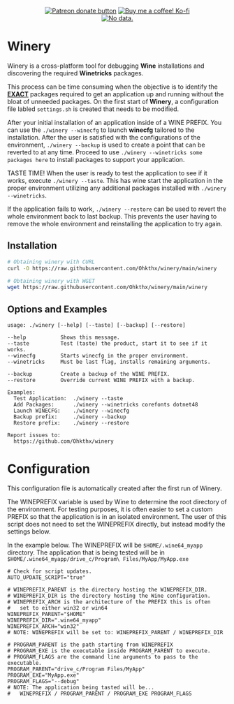 <p align="center">
    <a href="https://patreon.com/ohkthx" title="Donate to this project using Patreon">
        <img src="https://img.shields.io/badge/patreon-donate-red.svg?style=for-the-badge&color=f38ba8&label=PATREON&logo=patreon&logoColor=f38ba8&labelColor=11111b"
            alt="Patreon donate button"></a>
    <a href="https://ko-fi.com/G2G0J79MY" title="Donate to this project using Ko-fi">
        <img src="https://img.shields.io/badge/kofi-donate-ffffff.svg?style=for-the-badge&color=fab387&label=KOFI&logo=kofi&logoColor=fab387&labelColor=11111b"
            alt="Buy me a coffee! Ko-fi"></a>
<br>
    <a href="https://github.com/ohkthx/winery" title="Size of the repo!">
        <img src="https://img.shields.io/github/repo-size/ohkthx/winery?style=for-the-badge&color=cba6f7&label=SIZE&logo=codesandbox&logoColor=cba6f7&labelColor=11111b"
            alt="No data."></a>
</p>

# Winery
Winery is a cross-platform tool for debugging **Wine** installations and discovering the required **Winetricks** packages.

This process can be time consuming when the objective is to identify the <ins>**EXACT**</ins> packages required to get an application up and running without the bloat of unneeded packages. On the first start of **Winery**, a configuration file labled `settings.sh` is created that needs to be modified.

After your initial installation of an application inside of a WINE PREFIX. You can use the `./winery --winecfg` to launch **winecfg** tailored to the installation. After the user is satisfied with the configurations of the environment, `./winery --backup` is used to create a point that can be reverted to at any time. Proceed to use `./winery --winetricks some packages here` to install packages to support your application. 

TASTE TIME! When the user is ready to test the application to see if it works, execute `./winery --taste`. This has wine start the application in the proper environment utilizing any additional packages installed with `./winery --winetricks`. 

If the application fails to work, `./winery --restore` can be used to revert the whole environment back to last backup. This prevents the user having to remove the whole environment and reinstalling the application to try again.

## Installation
```bash
# Obtaining winery with CURL
curl -O https://raw.githubusercontent.com/Ohkthx/winery/main/winery

# Obtaining winery with WGET
wget https://raw.githubusercontent.com/Ohkthx/winery/main/winery
```

## Options and Examples
```
usage: ./winery [--help] [--taste] [--backup] [--restore]

--help           Shows this message.
--taste          Test (taste) the product, start it to see if it works.
--winecfg        Starts winecfg in the proper environment.
--winetricks     Must be last flag, installs remaining arguments.

--backup         Create a backup of the WINE PREFIX.
--restore        Override current WINE PREFIX with a backup.

Examples:
  Test Application:  ./winery --taste
  Add Packages:      ./winery --winetricks corefonts dotnet48
  Launch WINECFG:    ./winery --winecfg
  Backup prefix:     ./winery --backup
  Restore prefix:    ./winery --restore

Report issues to:
  https://github.com/Ohkthx/winery
```

# Configuration

This configuration file is automatically created after the first run of Winery.

The WINEPREFIX variable is used by Wine to determine the root directory of the environment. For testing purposes, it is often easier to set a custom PREFIX so that the application is in an isolated environment. The user of this script does not need to set the WINEPREFIX directly, but instead modify the settings below.

In the example below. The WINEPREFIX will be `$HOME/.wine64_myapp` directory. The application that is being tested will be in `$HOME/.wine64_myapp/drive_c/Program\ Files/MyApp/MyApp.exe`

```
# Check for script updates.
AUTO_UPDATE_SCRIPT="true"

# WINEPREFIX_PARENT is the directory hosting the WINEPREFIX_DIR.
# WINEPREFIX_DIR is the directory hosting the Wine configuration.
# WINEPREFIX_ARCH is the architecture of the PREFIX this is often
#   set to either win32 or win64
WINEPREFIX_PARENT="$HOME"
WINEPREFIX_DIR=".wine64_myapp"
WINEPREFIX_ARCH="win32"
# NOTE: WINEPREFIX will be set to: WINEPREFIX_PARENT / WINEPREFIX_DIR

# PROGRAM_PARENT is the path starting from WINEPREFIX
# PROGRAM_EXE is the executable inside PROGRAM_PARENT to execute.
# PROGRAM_FLAGS are the command line arguments to pass to the executable.
PROGRAM_PARENT="drive_c/Program Files/MyApp"
PROGRAM_EXE="MyApp.exe"
PROGRAM_FLAGS="--debug"
# NOTE: The application being tasted will be...
#   WINEPREFIX / PROGRAM_PARENT / PROGRAM_EXE PROGRAM_FLAGS
```
